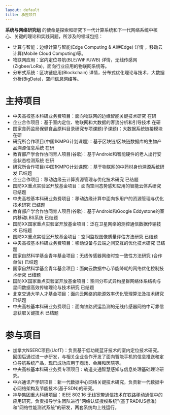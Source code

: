 ```yaml
---
layout: default
title: 承担项目
---
```


**系统与网络研究组** 的使命是探索和研究下一代计算系统和下一代网络系统中核心、关键的理论和实践问题，所涉及的领域包括：

- 计算与智能：边缘计算与智能(Edge Computing & AI@Edge) 详情 ，移动云计算(Mobile Cloud Computing)等。
- 物联网应用：室内定位导航(BLE/WiFi/UWB) 详情，无线传感网(Zigbee/LoRa)，面向行业应用的物联网系统等。
- 分布式系统：区块链应用(Blockchain) 详情，分布式优化理论与技术，大数据分析(BigData)，空间信息网络等。

主持项目
=====================

- 中央高校基本科研业务费项目：面向物联网的边缘智能关键技术研究 在研
- 企业合作项目：基于室内定位、物联网和大数据的客流分析和引导技术 在研
- 国家食药监局保健食品原料目录研究专项课题(子课题)：大数据系统链接模块 在研
- 研究所合作项目(中国1KMPG计划课题)：基于区块链/区块链数据库的生物产品溯源信息系统 在研
- 教育部产学合作协同育人项目(谷歌)：基于Android和智能硬件的老人出行安全状态检测系统 在研
- 研究所合作项目(中国1KMPG计划课题)：基于物联网的中药材身份溯源系统研发 已结题
- 企业合作项目：移动边缘云计算资源管理与优化技术研究 已结题
- 国防XX重点实验室开放基金项目：面向空间态势感知应用的智能云体系研究 已结题
- 中央高校基本科研业务费项目：移动边缘计算中面向多用户的资源管理与优化技术研究 已结题
- 教育部产学合作协同育人项目(谷歌)：基于Android和Google Eddystone的室内移动LBS系统 已结题
- 国防XX国家重点实验室开放基金项目：泛在卫星网络的测控通信数据传输技术 已结题
- 国防XX重点实验室开放基金项目：空间监视图像质量评估方法研究 已结题
- 中央高校基本科研业务费项目：移动设备与云端之间交互的优化技术研究 已结题
- 国家自然科学基金青年基金项目：无线传感器网络时空一致性方法研究 (合作单位) 已结题
- 国家自然科学基金青年基金项目：面向云数据中心节能降耗的网络优化控制技术研究 已结题
- 国防XX国家重点实验室开放基金项目：空间分布式异构星群网络体系结构与星间数据高效传输理论与技术研究 已结题
- 北京交通大学人才基金项目：面向云网络的能源效率优化管理算法及技术研究 已结题
- 中央高校基本科研业务费项目：面向铁路货运监测的无线传感器网络中可靠信息获取关键技术 已结题

参与项目
=====================

- 加拿大NSERC项目(UofT)：负责基于低功耗蓝牙技术的室内定位技术研究。回国后通过进一步研发，与相关企业合作开发了面向智能手机的信息推送和定位导航系统产品，现已成功应用于商场、会展和医院等。
- 中央高校基本科研业务费专项项目：轨道交通智慧感知与信息处理基础理论研究。
- 中兴通讯产学研项目：新一代数据中心网络关键技术研究，负责新一代数据中心网络架构及节能技术(基于SDN)的研究。
- 神华集团重大科研项目：IEEE 802.16 无线宽带通信技术在铁路移动通信中的应用研究，负责指导学生团队进行"网络认证授权系统"(基于RADIUS标准)和"网络性能测试系统"的研发，两套系统均上线运行。
